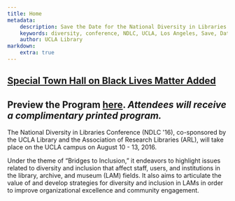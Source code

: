 ```yaml
---
title: Home
metadata:
    description: Save the Date for the National Diversity in Libraries Conference (NDLC) 2016 UCLA, Los Angeles, California where library staff discuss issues relating to diversity.
    keywords: diversity, conference, NDLC, UCLA, Los Angeles, Save, Date, national, 2016, what is diversity, diversity committee, keynote, speakers, Chris Bourg, April Hathcock, Lakota Harden,
    author: UCLA Library
markdown:
    extra: true
---
```

## [Special Town Hall on Black Lives Matter Added](../program/sessions/Caught-in-the-Crossfire-A-Conversation-on-Libraries-and-Communities-in-Distress)

## Preview the Program [here](../program/NDLC_Program.pdf). _Attendees will receive a complimentary printed program._

<p class="lead">The National Diversity in Libraries Conference (NDLC '16), co-sponsored by the UCLA Library and the 
Association of Research Libraries (ARL), will take place on the UCLA campus on August 10 - 13, 2016. </p>
Under the theme of “Bridges to Inclusion,” it endeavors to highlight issues related to diversity and inclusion that affect staff, users, and institutions in the library, archive, and museum (LAM) fields. It also aims to articulate the value of and develop strategies for diversity and inclusion in LAMs in order to improve organizational excellence and community engagement.
